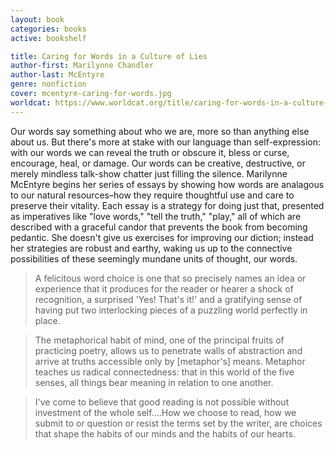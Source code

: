 ```yaml
---
layout: book
categories: books
active: bookshelf

title: Caring for Words in a Culture of Lies
author-first: Marilynne Chandler
author-last: McEntyre
genre: nonfiction
cover: mcentyre-caring-for-words.jpg
worldcat: https://www.worldcat.org/title/caring-for-words-in-a-culture-of-lies
---
```


Our words say something about who we are, more so than anything else about us. But there's more at stake with our language than self-expression: with our words we can reveal the truth or obscure it, bless or curse, encourage, heal, or damage. Our words can be creative, destructive, or merely mindless talk-show chatter just filling the silence. Marilynne McEntyre begins her series of essays by showing how words are analagous to our natural resources–how they require thoughtful use and care to preserve their vitality. Each essay is a strategy for doing just that, presented as imperatives like "love words," "tell the truth," "play," all of which are described with a graceful candor that prevents the book from becoming pedantic. She doesn't give us exercises for improving our diction; instead her strategies are robust and earthy, waking us up to the connective possibilities of these seemingly mundane units of thought, our words.

> A felicitous word choice is one that so precisely names an idea or experience that it produces for the reader or hearer a shock of recognition, a surprised 'Yes! That's it!' and a gratifying sense of having put two interlocking pieces of a puzzling world perfectly in place.

> The metaphorical habit of mind, one of the principal fruits of practicing poetry, allows us to penetrate walls of abstraction and arrive at truths accessible only by [metaphor's] means. Metaphor teaches us radical connectedness: that in this world of the five senses, all things bear meaning in relation to one another.

> I've come to believe that good reading is not possible without investment of the whole self....How we choose to read, how we submit to or question or resist the terms set by the writer, are choices that shape the habits of our minds and the habits of our hearts. 